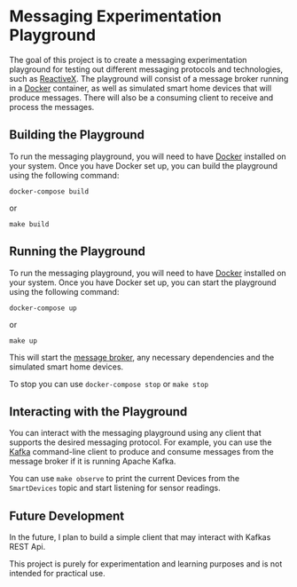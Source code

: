 # Messaging Experimentation Playground

The goal of this project is to create a messaging experimentation playground for testing out different messaging protocols and technologies, such as [ReactiveX](https://reactivex.io/). The playground will consist of a message broker running in a [Docker](https://www.docker.com/) container, as well as simulated smart home devices that will produce messages. There will also be a consuming client to receive and process the messages.

## Building the Playground

To run the messaging playground, you will need to have [Docker](https://www.docker.com/) installed on your system. Once you have Docker set up, you can build the playground using the following command:

```
docker-compose build
```

or

```
make build
```

## Running the Playground

To run the messaging playground, you will need to have [Docker](https://www.docker.com/) installed on your system. Once you have Docker set up, you can start the playground using the following command:

```
docker-compose up
```

or

```
make up
```

This will start the [message broker](https://en.wikipedia.org/wiki/Message_broker), any necessary dependencies and the simulated smart home devices.

To stop you can use `docker-compose stop` or `make stop`

## Interacting with the Playground

You can interact with the messaging playground using any client that supports the desired messaging protocol. For example, you can use the [Kafka](https://kafka.apache.org/) command-line client to produce and consume messages from the message broker if it is running Apache Kafka.

You can use `make observe` to print the current Devices from the `SmartDevices` topic and start listening for sensor readings.

## Future Development

In the future, I plan to build a simple client that may interact with Kafkas REST Api.  


This project is purely for experimentation and learning purposes and is not intended for practical use.

